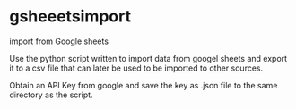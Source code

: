 # gsheeetsimport
import from Google sheets


Use the python script written to import data from googel sheets and export it to a csv file that can later be used to be imported to other sources.

Obtain an API Key from google and save  the key as .json file to the same directory as the script.
